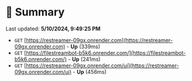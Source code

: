 # 📖 Summary
Last updated: **5/10/2024, 9:49:25 PM**

- `GET` [https://restreamer-09gx.onrender.com](https://restreamer-09gx.onrender.com) - **Up** (339ms)
- `GET` [https://filestreambot-b5k6.onrender.com/](https://filestreambot-b5k6.onrender.com/) - **Up** (241ms)
- `GET` [https://restreamer-09gx.onrender.com/ui](https://restreamer-09gx.onrender.com/ui) - **Up** (456ms)
